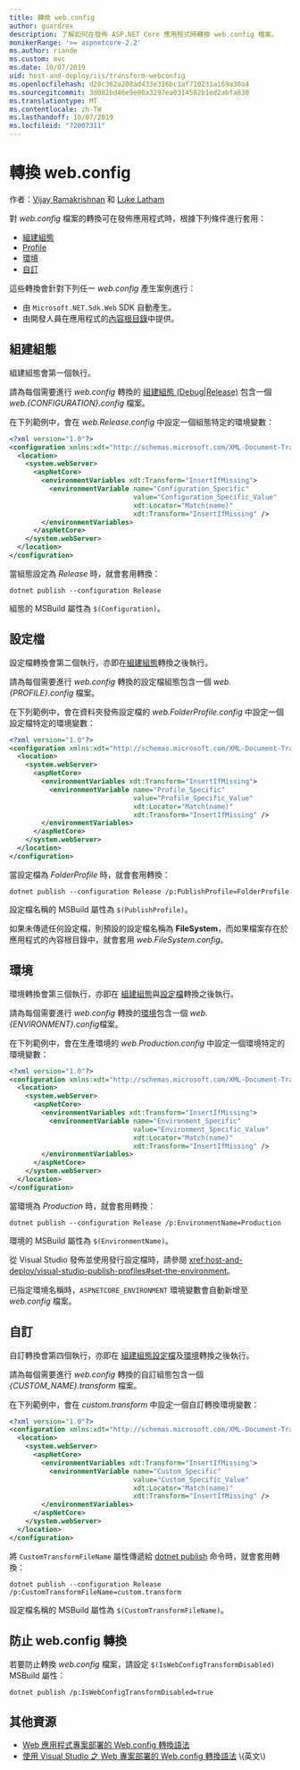 ```yaml
---
title: 轉換 web.config
author: guardrex
description: 了解如何在發佈 ASP.NET Core 應用程式時轉換 web.config 檔案。
monikerRange: '>= aspnetcore-2.2'
ms.author: riande
ms.custom: mvc
ms.date: 10/07/2019
uid: host-and-deploy/iis/transform-webconfig
ms.openlocfilehash: d28c362a200ad433e316bc1af710231a169a30a4
ms.sourcegitcommit: 3d082bd46e9e00a3297ea0314582b1ed2abfa830
ms.translationtype: MT
ms.contentlocale: zh-TW
ms.lasthandoff: 10/07/2019
ms.locfileid: "72007311"
---
```

# <a name="transform-webconfig"></a>轉換 web.config

作者：[Vijay Ramakrishnan](https://github.com/vijayrkn) 和 [Luke Latham](https://github.com/guardrex)

對 *web.config* 檔案的轉換可在發佈應用程式時，根據下列條件進行套用：

* [組建組態](#build-configuration)
* [Profile](#profile)
* [環境](#environment)
* [自訂](#custom)

這些轉換會針對下列任一 *web.config* 產生案例進行：

* 由 `Microsoft.NET.Sdk.Web` SDK 自動產生。
* 由開發人員在應用程式的[內容根目錄](xref:fundamentals/index#content-root)中提供。

## <a name="build-configuration"></a>組建組態

組建組態會第一個執行。

請為每個需要進行 *web.config* 轉換的 [組建組態 (Debug|Release)](/dotnet/core/tools/dotnet-publish#options) 包含一個 *web.{CONFIGURATION}.config* 檔案。

在下列範例中，會在 *web.Release.config* 中設定一個組態特定的環境變數：

```xml
<?xml version="1.0"?>
<configuration xmlns:xdt="http://schemas.microsoft.com/XML-Document-Transform">
  <location>
    <system.webServer>
      <aspNetCore>
        <environmentVariables xdt:Transform="InsertIfMissing">
          <environmentVariable name="Configuration_Specific" 
                               value="Configuration_Specific_Value" 
                               xdt:Locator="Match(name)" 
                               xdt:Transform="InsertIfMissing" />
        </environmentVariables>
      </aspNetCore>
    </system.webServer>
  </location>
</configuration>
```

當組態設定為 *Release* 時，就會套用轉換：

```dotnetcli
dotnet publish --configuration Release
```

組態的 MSBuild 屬性為 `$(Configuration)`。

## <a name="profile"></a>設定檔

設定檔轉換會第二個執行，亦即在[組建組態](#build-configuration)轉換之後執行。

請為每個需要進行 *web.config* 轉換的設定檔組態包含一個 *web.{PROFILE}.config* 檔案。

在下列範例中，會在資料夾發佈設定檔的 *web.FolderProfile.config* 中設定一個設定檔特定的環境變數：

```xml
<?xml version="1.0"?>
<configuration xmlns:xdt="http://schemas.microsoft.com/XML-Document-Transform">
  <location>
    <system.webServer>
      <aspNetCore>
        <environmentVariables xdt:Transform="InsertIfMissing">
          <environmentVariable name="Profile_Specific" 
                               value="Profile_Specific_Value" 
                               xdt:Locator="Match(name)" 
                               xdt:Transform="InsertIfMissing" />
        </environmentVariables>
      </aspNetCore>
    </system.webServer>
  </location>
</configuration>
```

當設定檔為 *FolderProfile* 時，就會套用轉換：

```dotnetcli
dotnet publish --configuration Release /p:PublishProfile=FolderProfile
```

設定檔名稱的 MSBuild 屬性為 `$(PublishProfile)`。

如果未傳遞任何設定檔，則預設的設定檔名稱為 **FileSystem**，而如果檔案存在於應用程式的內容根目錄中，就會套用 *web.FileSystem.config*。

## <a name="environment"></a>環境

環境轉換會第三個執行，亦即在 [組建組態](#build-configuration)與[設定檔](#profile)轉換之後執行。

請為每個需要進行 *web.config* 轉換的[環境](xref:fundamentals/environments)包含一個 *web.{ENVIRONMENT}.config*檔案。

在下列範例中，會在生產環境的 *web.Production.config* 中設定一個環境特定的環境變數：

```xml
<?xml version="1.0"?>
<configuration xmlns:xdt="http://schemas.microsoft.com/XML-Document-Transform">
  <location>
    <system.webServer>
      <aspNetCore>
        <environmentVariables xdt:Transform="InsertIfMissing">
          <environmentVariable name="Environment_Specific" 
                               value="Environment_Specific_Value" 
                               xdt:Locator="Match(name)" 
                               xdt:Transform="InsertIfMissing" />
        </environmentVariables>
      </aspNetCore>
    </system.webServer>
  </location>
</configuration>
```

當環境為 *Production* 時，就會套用轉換：

```dotnetcli
dotnet publish --configuration Release /p:EnvironmentName=Production
```

環境的 MSBuild 屬性為 `$(EnvironmentName)`。

從 Visual Studio 發佈並使用發行設定檔時，請參閱 <xref:host-and-deploy/visual-studio-publish-profiles#set-the-environment>。

已指定環境名稱時，`ASPNETCORE_ENVIRONMENT` 環境變數會自動新增至 *web.config* 檔案。

## <a name="custom"></a>自訂

自訂轉換會第四個執行，亦即在 [組建組態](#build-configuration)[設定檔](#profile)及[環境](#environment)轉換之後執行。

請為每個需要進行 *web.config* 轉換的自訂組態包含一個 *{CUSTOM_NAME}.transform* 檔案。

在下列範例中，會在 *custom.transform* 中設定一個自訂轉換環境變數：

```xml
<?xml version="1.0"?>
<configuration xmlns:xdt="http://schemas.microsoft.com/XML-Document-Transform">
  <location>
    <system.webServer>
      <aspNetCore>
        <environmentVariables xdt:Transform="InsertIfMissing">
          <environmentVariable name="Custom_Specific" 
                               value="Custom_Specific_Value" 
                               xdt:Locator="Match(name)" 
                               xdt:Transform="InsertIfMissing" />
        </environmentVariables>
      </aspNetCore>
    </system.webServer>
  </location>
</configuration>
```

將 `CustomTransformFileName` 屬性傳遞給 [dotnet publish](/dotnet/core/tools/dotnet-publish) 命令時，就會套用轉換：

```dotnetcli
dotnet publish --configuration Release /p:CustomTransformFileName=custom.transform
```

設定檔名稱的 MSBuild 屬性為 `$(CustomTransformFileName)`。

## <a name="prevent-webconfig-transformation"></a>防止 web.config 轉換

若要防止轉換 *web.config* 檔案，請設定 `$(IsWebConfigTransformDisabled)` MSBuild 屬性：

```dotnetcli
dotnet publish /p:IsWebConfigTransformDisabled=true
```

## <a name="additional-resources"></a>其他資源

* [Web 應用程式專案部署的 Web.config 轉換語法](https://go.microsoft.com/fwlink/?LinkId=301874)
* [使用 Visual Studio 之 Web 專案部署的 Web.config 轉換語法](https://docs.microsoft.com/previous-versions/aspnet/dd465326(v=vs.110)) \(英文\)

